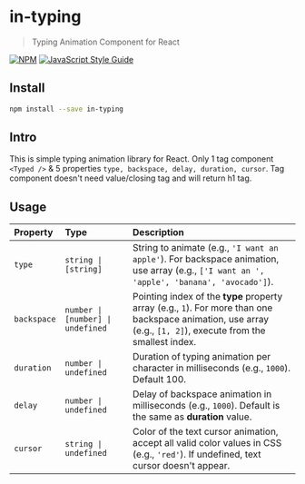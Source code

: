 # in-typing

> Typing Animation Component for React

[![NPM](https://img.shields.io/npm/v/in-typing.svg)](https://www.npmjs.com/package/in-typing) [![JavaScript Style Guide](https://img.shields.io/badge/code_style-standard-brightgreen.svg)](https://standardjs.com)

## Install

```bash
npm install --save in-typing
```

## Intro

This is simple typing animation library for React. Only 1 tag component ``` <Typed /> ``` & 5 properties ``` type, backspace, delay, duration, cursor ```. Tag component doesn't need value/closing tag and will return h1 tag.

## Usage

| Property | Type     | Description                |
| :-------- | :------- | :------------------------- |
| `type` | `string \| [string]` | String to animate (e.g., `'I want an apple'`). For backspace animation, use array (e.g., `['I want an ', 'apple', 'banana', 'avocado']`). |
| `backspace` | `number \| [number] \| undefined` | Pointing index of the **type** property array (e.g., `1`). For more than one backspace animation, use array (e.g., `[1, 2]`), execute from the smallest index. |
| `duration` | `number \| undefined` | Duration of typing animation per character in milliseconds (e.g., `1000`). Default 100. |
| `delay` | `number \| undefined` | Delay of backspace animation in milliseconds (e.g., `1000`). Default is the same as **duration** value. |
| `cursor` | `string \| undefined` | Color of the text cursor animation, accept all valid color values in CSS (e.g., `'red'`). If undefined, text cursor doesn't appear. |

